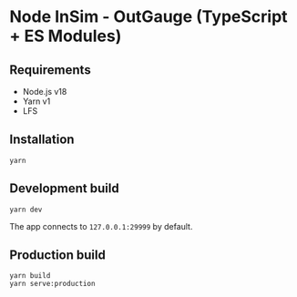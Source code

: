 # Node InSim - OutGauge (TypeScript + ES Modules)

## Requirements

- Node.js v18
- Yarn v1
- LFS

## Installation

```shell
yarn
```

## Development build

```shell
yarn dev
```

The app connects to `127.0.0.1:29999` by default.

## Production build

```shell
yarn build
yarn serve:production
```
